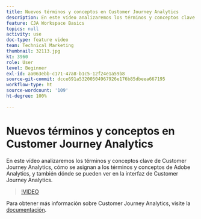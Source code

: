 ```yaml
---
title: Nuevos términos y conceptos en Customer Journey Analytics
description: En este vídeo analizaremos los términos y conceptos clave de Customer Journey Analytics de Adobe, cómo se asignan a los términos y conceptos en Adobe Analytics, y también dónde se pueden ver en la interfaz de Customer Journey Analytics.
feature: CJA Workspace Basics
topics: null
activity: use
doc-type: feature video
team: Technical Marketing
thumbnail: 32113.jpg
kt: 3960
role: User
level: Beginner
exl-id: aa063ebb-c171-47a8-b1c5-12f24e1a59b8
source-git-commit: dcce691a53200504967926e176b85dbeea667195
workflow-type: ht
source-wordcount: '109'
ht-degree: 100%

---
```


# Nuevos términos y conceptos en Customer Journey Analytics

En este vídeo analizaremos los términos y conceptos clave de Customer Journey Analytics, cómo se asignan a los términos y conceptos de Adobe Analytics, y también dónde se pueden ver en la interfaz de Customer Journey Analytics.

>[!VIDEO](https://video.tv.adobe.com/v/32113/?quality=12)

Para obtener más información sobre Customer Journey Analytics, visite la [documentación](https://docs.adobe.com/content/help/es-ES/analytics-platform/using/cja-landing.html).
